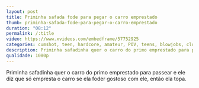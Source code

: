```yaml
---
layout: post
title: Priminha safada fode para pegar o carro emprestado
thumb: priminha-safada-fode-para-pegar-o-carro-emprestado
duration: "08:12"
permalink: /:title
video: https://www.xvideos.com/embedframe/57752925
categories: cumshot, teen, hardcore, amateur, POV, teens, blowjobs, close-up, shaved-pussy, teenporn, cum-shot, big-cock, xvideos, step-sister, step-brother, step-siblings, family-porn, fucked-up-family
description: Priminha safadinha quer o carro do primo emprestado para passear e ele diz que só empresta o carro se ela foder gostoso com ele, então ela topa.
qualidade: 1080p
---
```

Priminha safadinha quer o carro do primo emprestado para passear e ele diz que só empresta o carro se ela foder gostoso com ele, então ela topa.